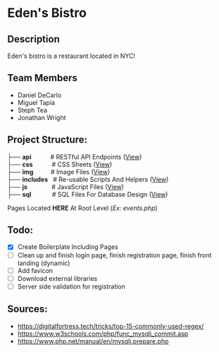 # Eden's Bistro

## Description

Eden's bistro is a restaurant located in NYC!

## Team Members

-   Daniel DeCarlo
-   Miguel Tapia
-   Steph Tea
-   Jonathan Wright

## Project Structure:

├── **api** &nbsp; &nbsp; &nbsp; &nbsp; &nbsp; # RESTful API Endpoints ([View](api/)) \
├── **css** &nbsp; &nbsp; &nbsp; &nbsp; &nbsp; # CSS Sheets ([View](css/)) \
├── **img** &nbsp; &nbsp; &nbsp; &nbsp;&nbsp; # Image Files ([View](img/)) \
├── **includes** &nbsp; # Re-usable Scripts And Helpers ([View](includes/)) \
├── **js** &nbsp; &nbsp; &nbsp; &nbsp; &nbsp; &nbsp;&nbsp; # JavaScript Files ([View](js/)) \
├── **sql** &nbsp; &nbsp; &nbsp; &nbsp; &nbsp;&nbsp; # SQL Files For Database Design ([View](sql/))

Pages Located **HERE** At Root Level (_Ex: events.php_)

## Todo:

-   [x] Create Boilerplate Including Pages
-   [ ] Clean up and finish login page, finish registration page, finish front landing (dynamic)
-   [ ] Add favicon
-   [ ] Download external libraries
-   [ ] Server side validation for registration

## Sources:

-   https://digitalfortress.tech/tricks/top-15-commonly-used-regex/
-   https://www.w3schools.com/php/func_mysqli_commit.asp
-   https://www.php.net/manual/en/mysqli.prepare.php
